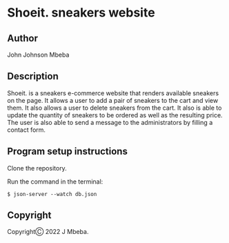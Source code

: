 # Shoeit. sneakers website

## Author
John Johnson Mbeba

## Description
Shoeit. is a sneakers e-commerce website that renders available sneakers on the page. It allows a user to add a pair of sneakers to the cart and view them. It also allows a user to delete sneakers from the cart. It also is able to update the quantity of sneakers to be ordered as well as the resulting price. The user is also able to send a message to the administrators by filling a contact form.

## Program setup instructions
Clone the repository.

Run the command  in the terminal:
```console
$ json-server --watch db.json
```
## Copyright
CopyrightⒸ 2022 J Mbeba.

